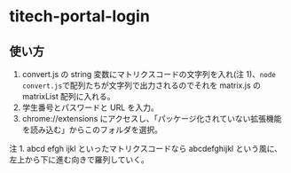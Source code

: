 # titech-portal-login

## 使い方

1. convert.js の string 変数にマトリクスコードの文字列を入れ(注 1)、`node convert.js`で配列たちが文字列で出力されるのでそれを matrix.js の matrixList 配列に入れる。
1. 学生番号とパスワードと URL を入力。
1. chrome://extensions にアクセスし、「パッケージ化されていない拡張機能を読み込む」からこのフォルダを選択。

注 1.
abcd
efgh
ijkl
といったマトリクスコードなら abcdefghijkl という風に、左上から下に進む向きで羅列していく。
